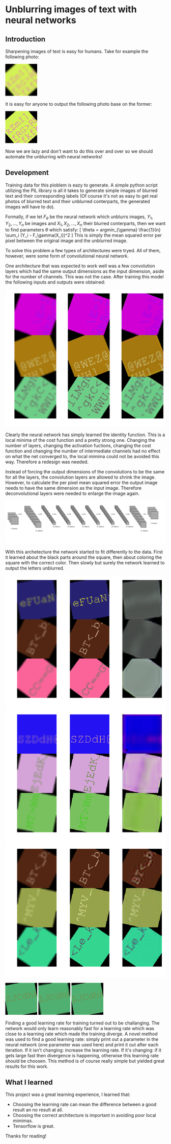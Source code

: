 

# Unblurring images of text with neural networks

## Introduction

Sharpening images of text is easy for humans. Take for example the following photo:

![Blurred image](introtrain.png)

It is easy for anyone to output the following photo base on the former:

![The original image](introlabel.png)

Now we are lazy and don't want to do this over and over so we should 
automate the unblurring with neural networks!


## Development

Training data for this ploblem is eazy to generate.
A simple python script utilizing the PIL library
is all it takes to generate simple images of blurred text and their corresponding labels
(Of course it's not as easy to get real photos of blurred text and their
unblurred conterparts, the generated images will have to do).

Formally, if we
let $F_\theta$ be the neural network which unblurrs images,
$Y_1,Y_2,...,Y_n$ be images and $X_1,X_2,...,X_n$ their blurred conterparts,
then we want to find parameters $\theta$ which satisfy:
\[
	\theta = argmin_{\gamma} \frac{1}{n} \sum_i (Y_i - F_\gamma(X_i))^2
\]
This is simply the mean squared error per pixel between the original image and
the unblurred image.

To solve this problem a few types of architectures were tryed.
All of them, however, were some form of convolutional neural network.

One architecture that was expected to work well was a few convolution layers 
which had the same output dimensions as the input dimension, aside for the number
of channels. This was not the case. After training this model the following
inputs and outputs were obtained:

![Left column: The blurred image, Middle column: The original image, Right column: The outputted image](identity.png)

Clearly the neural network has simply learned the identity function. This is a 
local minima of the cost function and a pretty strong one.
Changing the number of
layers, changing the activation fuctions, changing the cost function and 
changing the number of intermediate channels had no effect on what the net converged to,
the local mimima could not be avoided this way.
Therefore a redesign was needed.


Instead of forcing the output dimensions of the convolutions to be the same
for all the layers, the convolution layers are allowed to shrink the
image. However, to calculate the per pixel mean squared error the output image 
needs to have the same dimension 
as the input image. Therefore deconvolutional layers were needed to 
enlarge the image again.

![The neural network architecture](architecture.png)

With this archetecture the network started to fit differently to the data. 
First it learned about the
black parts around the square, then about coloring the square with the correct color.
Then slowly but surely the network learned to output the letters unblurred.

![500 iterations](iter500.png)
![3000 iterations](iter3000.png)
![22000 iterations](iter22000.png)

![](vallabel.png)
![](valtrain.png)
![](valoutput.png)

Finding a good learning rate for training turned out to be challanging.
The network would only learn reasonably fast for a learning rate which was
close to a learning rate which made the training diverge. 
A novel method was used to find a good learning rate: simply print out a parameter in 
the neural network (one parameter was used here) and print it out after each iteration.
If it isn't changing: increase the learning rate. If it's changing: if it gets large 
fast then divergence is happening, otherwise this learning rate should be choosen.
This method is of course really simple but yielded great results for this work.


## What I learned

This project was a great learning experience, I learned that:

* Choosing the learning rate can mean the difference between a good result an no result at all.
* Choosing the correct architecture is important in avoiding poor local mimimas.
* Tensorflow is great.

Thanks for reading!









